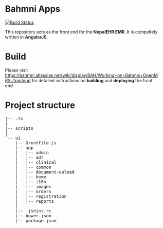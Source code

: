 # Bahmni Apps

[![Build Status](https://travis-ci.org/Bahmni/openmrs-module-bahmniapps.svg?branch=master)](https://travis-ci.org/Bahmni/openmrs-module-bahmniapps)

This repository acts as the front end for the **NepalEHR EMR**. It is compeltely written in **AngularJS**.


# Build

Please visit https://bahmni.atlassian.net/wiki/display/BAH/Working+on+Bahmni+OpenMRS+frontend for detailed instructions on **building** and **deploying** the front end

# Project structure

<pre>
|-- .tx
|   
|-- scripts
|	
`-- ui
    |-- Gruntfile.js
    |-- app
    |	|-- admin
    |   |-- adt
    |   |-- clinical
    |   |-- common
    |   |-- document-upload
    |   |-- home
    |	|-- i18n
    |   |-- images
    |   |-- orders
    |   |-- registration
    |   |-- reports
    |
    |-- .jshint.rc
    |-- bower.json
    |-- package.json
</pre>